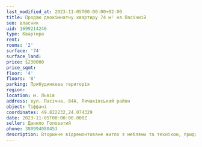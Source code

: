 ```yaml
---
last_modified_at: 2023-11-05T00:00:00+02:00
title: Продаю двокімнатну квартиру 74 м² на Пасічній
seo: власник
uid: 1699214246
type: Квартира
rent:
rooms: '2'
surface: '74'
surface_land:
price: $230000
price_sqmt:
floor: '4'
floors: '8'
parking: Прибудинкова територія
region:
location: м. Львів
address: вул. Пасічна, 84А, Личаківський район
object: Тіффані
coordinates: 49.822232,24.074329
date: 2023-11-05T00:00:00.000Z
seller: Данило Головатий
phone: 380994080453
description: Вторинне відремонтоване житло з меблями та технікою, придатне для проживання
---
```

